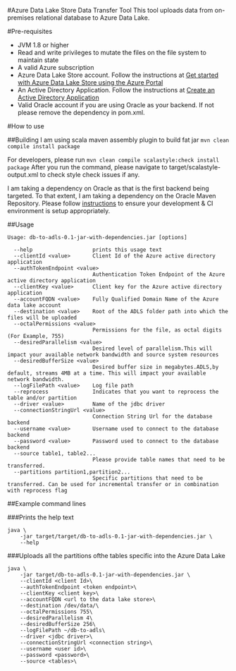 #Azure Data Lake Store Data Transfer Tool
This tool uploads data from on-premises relational database
to Azure Data Lake.

#Pre-requisites
- JVM 1.8 or higher
- Read and write privileges to mutate the files on the file system to maintain state
- A valid Azure subscription
- Azure Data Lake Store account. Follow the instructions at [Get started with Azure Data Lake Store using the Azure Portal](https://azure.microsoft.com/en-us/documentation/articles/data-lake-store-get-started-portal/)
- An Active Directory Application. Follow the instructions at [Create an Active Directory Application](https://azure.microsoft.com/en-us/documentation/articles/data-lake-store-authenticate-using-active-directory/#create-an-active-directory-application)
- Valid Oracle account if you are using Oracle as your backend. If not please remove the dependency in pom.xml.

#How to use

##Building
I am using scala maven assembly plugin to build fat jar
`mvn clean compile install package`

For developers, please run
`mvn clean compile scalastyle:check install package`
After you run the command, please navigate to target/scalastyle-output.xml
to check style check issues if any.

I am taking a dependency on Oracle as that is the first backend being targeted. To that extent,
I am taking a dependency on the Oracle Maven Repository. Please follow [instructions](https://blogs.oracle.com/dev2dev/entry/how_to_get_oracle_jdbc#settings)
to ensure your development & CI environment is setup appropriately.

##Usage
```
Usage: db-to-adls-0.1-jar-with-dependencies.jar [options]

  --help                   prints this usage text
  --clientId <value>       Client Id of the Azure active directory application
  --authTokenEndpoint <value>
                           Authentication Token Endpoint of the Azure active directory application
  --clientKey <value>      Client key for the Azure active directory application
  --accountFQDN <value>    Fully Qualified Domain Name of the Azure data lake account
  --destination <value>    Root of the ADLS folder path into which the files will be uploaded
  --octalPermissions <value>
                           Permissions for the file, as octal digits (For Example, 755)
  --desiredParallelism <value>
                           Desired level of parallelism.This will impact your available network bandwidth and source system resources
  --desiredBufferSize <value>
                           Desired buffer size in megabytes.ADLS,by default, streams 4MB at a time. This will impact your available network bandwidth.
  --logFilePath <value>    Log file path
  --reprocess              Indicates that you want to reprocess the table and/or partition
  --driver <value>         Name of the jdbc driver
  --connectionStringUrl <value>
                           Connection String Url for the database backend
  --username <value>       Username used to connect to the database backend
  --password <value>       Password used to connect to the database backend
  --source table1, table2...
                           Please provide table names that need to be transferred.
  --partitions partition1,partition2...
                           Specific partitions that need to be transferred. Can be used for incremental transfer or in combination with reprocess flag
```
##Example command lines

###Prints the help text
```
java \
    -jar target/target/db-to-adls-0.1-jar-with-dependencies.jar \
    --help
```
###Uploads all the partitions ofthe tables specific into the Azure Data Lake
```
java \
    -jar target/db-to-adls-0.1-jar-with-dependencies.jar \
    --clientId <client Id>\
    --authTokenEndpoint <token endpoint>\
    --clientKey <client key>\
    --accountFQDN <url to the data lake store>\
    --destination /dev/data/\
    --octalPermissions 755\
    --desiredParallelism 4\
    --desiredBufferSize 256\
    --logFilePath ~/db-to-adls\
    --driver <jdbc driver>\
    --connectionStringUrl <connection string>\
    --username <user id>\
    --password <password>\
    --source <tables>\
```